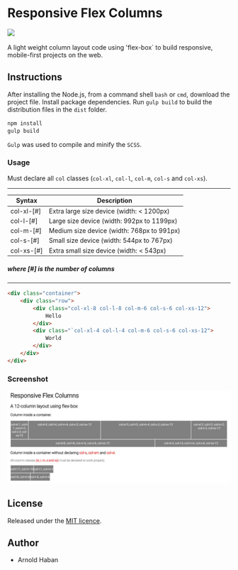# Responsive Flex Columns
![](https://img.shields.io/badge/version-1.1.0-green.svg)

A light weight column layout code using 'flex-box` to build responsive, mobile-first projects on the web.

## Instructions
  
After installing the Node.js, from a command shell `bash` or `cmd`, download the project file. Install package dependencies. Run `gulp build` to build the distribution files in the `dist` folder.

```bash
npm install
gulp build
```

`Gulp` was used to compile and minify the `SCSS`.

### Usage

Must declare all `col` classes (`col-xl`, `col-l`, `col-m`, `col-s` and `col-xs`).

----
Syntax      | Description 
----------- | ------------------------------------------
col-xl-[#]  | Extra large size device (width: < 1200px)
col-l-[#]   | Large size device (width: 992px to 1199px)
col-m-[#]   | Medium size device (width: 768px to 991px)
col-s-[#]   | Small size device (width: 544px to 767px)
col-xs-[#]  | Extra small size device (width: < 543px)
##### where [#] is the number of columns
----

```html
<div class="container">
    <div class="row">
        <div class="col-xl-8 col-l-8 col-m-6 col-s-6 col-xs-12">
            Hello
        </div>
        <div class="`col-xl-4 col-l-4 col-m-6 col-s-6 col-xs-12">
            World
        </div>
    </div>
</div>
```
### Screenshot

![](https://github.com/hsbyte/flex-columns/blob/master/.md/screenshot.jpg)

## License

Released under the [MIT licence](http://opensource.org/licenses/MIT).


## Author

- Arnold Haban
